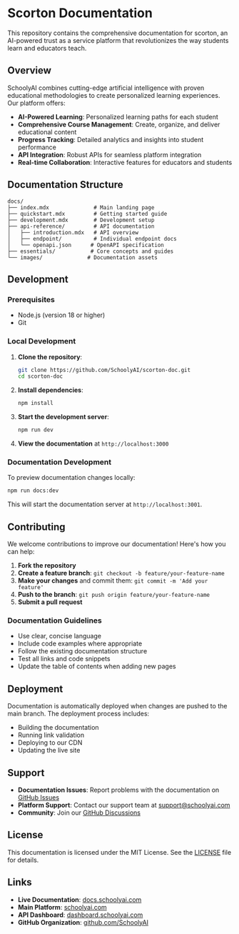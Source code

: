 # Scorton Documentation

This repository contains the comprehensive documentation for scorton, an AI-powered trust as a service platform that revolutionizes the way students learn and educators teach.

## Overview

SchoolyAI combines cutting-edge artificial intelligence with proven educational methodologies to create personalized learning experiences. Our platform offers:

- **AI-Powered Learning**: Personalized learning paths for each student
- **Comprehensive Course Management**: Create, organize, and deliver educational content
- **Progress Tracking**: Detailed analytics and insights into student performance
- **API Integration**: Robust APIs for seamless platform integration
- **Real-time Collaboration**: Interactive features for educators and students

## Documentation Structure

```
docs/
├── index.mdx              # Main landing page
├── quickstart.mdx         # Getting started guide
├── development.mdx        # Development setup
├── api-reference/         # API documentation
│   ├── introduction.mdx   # API overview
│   ├── endpoint/          # Individual endpoint docs
│   └── openapi.json      # OpenAPI specification
├── essentials/           # Core concepts and guides
└── images/              # Documentation assets
```

## Development

### Prerequisites

- Node.js (version 18 or higher)
- Git

### Local Development

1. **Clone the repository**:
   ```bash
   git clone https://github.com/SchoolyAI/scorton-doc.git
   cd scorton-doc
   ```

2. **Install dependencies**:
   ```bash
   npm install
   ```

3. **Start the development server**:
   ```bash
   npm run dev
   ```

4. **View the documentation** at `http://localhost:3000`

### Documentation Development

To preview documentation changes locally:

```bash
npm run docs:dev
```

This will start the documentation server at `http://localhost:3001`.

## Contributing

We welcome contributions to improve our documentation! Here's how you can help:

1. **Fork the repository**
2. **Create a feature branch**: `git checkout -b feature/your-feature-name`
3. **Make your changes** and commit them: `git commit -m 'Add your feature'`
4. **Push to the branch**: `git push origin feature/your-feature-name`
5. **Submit a pull request**

### Documentation Guidelines

- Use clear, concise language
- Include code examples where appropriate
- Follow the existing documentation structure
- Test all links and code snippets
- Update the table of contents when adding new pages

## Deployment

Documentation is automatically deployed when changes are pushed to the main branch. The deployment process includes:

- Building the documentation
- Running link validation
- Deploying to our CDN
- Updating the live site

## Support

- **Documentation Issues**: Report problems with the documentation on [GitHub Issues](https://github.com/SchoolyAI/scorton-doc/issues)
- **Platform Support**: Contact our support team at support@schoolyai.com
- **Community**: Join our [GitHub Discussions](https://github.com/SchoolyAI/scorton-doc/discussions)

## License

This documentation is licensed under the MIT License. See the [LICENSE](LICENSE) file for details.

## Links

- **Live Documentation**: [docs.schoolyai.com](https://docs.schoolyai.com)
- **Main Platform**: [schoolyai.com](https://schoolyai.com)
- **API Dashboard**: [dashboard.schoolyai.com](https://dashboard.schoolyai.com)
- **GitHub Organization**: [github.com/SchoolyAI](https://github.com/SchoolyAI)
